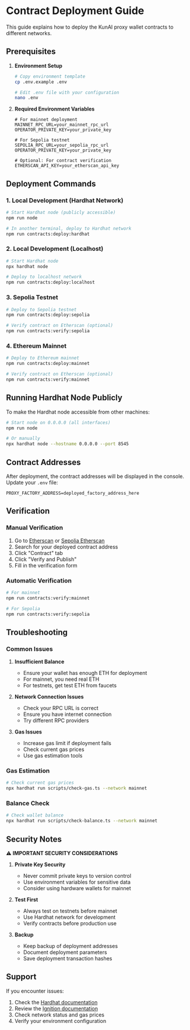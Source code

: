 # Contract Deployment Guide

This guide explains how to deploy the KunAI proxy wallet contracts to different networks.

## Prerequisites

1. **Environment Setup**
   ```bash
   # Copy environment template
   cp .env.example .env
   
   # Edit .env file with your configuration
   nano .env
   ```

2. **Required Environment Variables**
   ```env
   # For mainnet deployment
   MAINNET_RPC_URL=your_mainnet_rpc_url
   OPERATOR_PRIVATE_KEY=your_private_key
   
   # For Sepolia testnet
   SEPOLIA_RPC_URL=your_sepolia_rpc_url
   OPERATOR_PRIVATE_KEY=your_private_key
   
   # Optional: For contract verification
   ETHERSCAN_API_KEY=your_etherscan_api_key
   ```

## Deployment Commands

### 1. Local Development (Hardhat Network)

```bash
# Start Hardhat node (publicly accessible)
npm run node

# In another terminal, deploy to Hardhat network
npm run contracts:deploy:hardhat
```

### 2. Local Development (Localhost)

```bash
# Start Hardhat node
npx hardhat node

# Deploy to localhost network
npm run contracts:deploy:localhost
```

### 3. Sepolia Testnet

```bash
# Deploy to Sepolia testnet
npm run contracts:deploy:sepolia

# Verify contract on Etherscan (optional)
npm run contracts:verify:sepolia
```

### 4. Ethereum Mainnet

```bash
# Deploy to Ethereum mainnet
npm run contracts:deploy:mainnet

# Verify contract on Etherscan (optional)
npm run contracts:verify:mainnet
```

## Running Hardhat Node Publicly

To make the Hardhat node accessible from other machines:

```bash
# Start node on 0.0.0.0 (all interfaces)
npm run node

# Or manually
npx hardhat node --hostname 0.0.0.0 --port 8545
```

## Contract Addresses

After deployment, the contract addresses will be displayed in the console. Update your `.env` file:

```env
PROXY_FACTORY_ADDRESS=deployed_factory_address_here
```

## Verification

### Manual Verification

1. Go to [Etherscan](https://etherscan.io) or [Sepolia Etherscan](https://sepolia.etherscan.io)
2. Search for your deployed contract address
3. Click "Contract" tab
4. Click "Verify and Publish"
5. Fill in the verification form

### Automatic Verification

```bash
# For mainnet
npm run contracts:verify:mainnet

# For Sepolia
npm run contracts:verify:sepolia
```

## Troubleshooting

### Common Issues

1. **Insufficient Balance**
   - Ensure your wallet has enough ETH for deployment
   - For mainnet, you need real ETH
   - For testnets, get test ETH from faucets

2. **Network Connection Issues**
   - Check your RPC URL is correct
   - Ensure you have internet connection
   - Try different RPC providers

3. **Gas Issues**
   - Increase gas limit if deployment fails
   - Check current gas prices
   - Use gas estimation tools

### Gas Estimation

```bash
# Check current gas prices
npx hardhat run scripts/check-gas.ts --network mainnet
```

### Balance Check

```bash
# Check wallet balance
npx hardhat run scripts/check-balance.ts --network mainnet
```

## Security Notes

⚠️ **IMPORTANT SECURITY CONSIDERATIONS**

1. **Private Key Security**
   - Never commit private keys to version control
   - Use environment variables for sensitive data
   - Consider using hardware wallets for mainnet

2. **Test First**
   - Always test on testnets before mainnet
   - Use Hardhat network for development
   - Verify contracts before production use

3. **Backup**
   - Keep backup of deployment addresses
   - Document deployment parameters
   - Save deployment transaction hashes

## Support

If you encounter issues:

1. Check the [Hardhat documentation](https://hardhat.org/docs)
2. Review the [Ignition documentation](https://hardhat.org/ignition)
3. Check network status and gas prices
4. Verify your environment configuration 